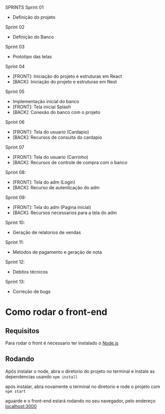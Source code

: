 SPRINTS
Sprint 01 
  - Definição do projeto
 
Sprint 02 
  - Definição do Banco
  
Sprint 03 
  - Prototipo das telas
  
Sprint 04 
  - [FRONT]: Iniciação do projeto e estruturas em React
  - [BACK]: Iniciação do projeto e estruturas em Nest

Sprint 05 
  - Implementação inicial do banco
  - [FRONT]: Tela inicial Splash
  - [BACK]: Conexão do banco com o projeto
  
Sprint 06
  - [FRONT]: Tela do usuario (Cardapio)
  - [BACK]:  Recursos de consulta do cardapio
  
Sprint 07
  - [FRONT]: Tela do usuario (Carrinho)
  - [BACK]:  Recursos de controle de compra com o banco
  
Sprint 08:
  - [FRONT]: Tela do adm (Login)
  - [BACK]:  Recurso de autenticação do adm
  
Sprint 09:
  - [FRONT]: Tela do adm (Pagina inicial)
  - [BACK]:  Recursos necessarios para a tela do adm
  
Sprint 10:
  - Geração de relatorios de vendas
  
Sprint 11:
  - Metodos de pagamento e geração de nota
  
Sprint 12:
  - Debitos técnicos
  
Sprint 13: 
  - Correção de bugs
  



# Como rodar o front-end


## Requisitos

Para rodar o front é necessario ter instalado o [Node.js](https://nodejs.org/en)

## Rodando

Após instalar o node, abra o diretorio do projeto no terminal e instale as dependencias usando `npm install`

após instalar, abra novamente o terminal no diretorio e rode o projeto com `npm start`

aguarde e o front-end estará rodando no seu navegador, pelo endereço [localhost:3000](http://localhost:3000)
